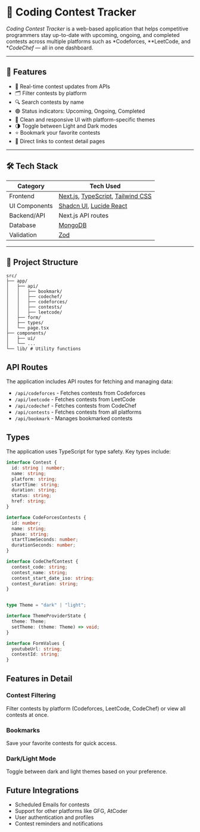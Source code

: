 # 🚀 Coding Contest Tracker

*Coding Contest Tracker* is a web-based application that helps competitive programmers stay up-to-date with upcoming, ongoing, and completed contests across multiple platforms such as *Codeforces, **LeetCode, and **CodeChef* — all in one dashboard.

---

## 📌 Features

- 🔄 Real-time contest updates from APIs
- 🗂 Filter contests by platform
- 🔍 Search contests by name
- 🟢 Status indicators: Upcoming, Ongoing, Completed
- 🎨 Clean and responsive UI with platform-specific themes
- 🌗 Toggle between Light and Dark modes
- ⭐ Bookmark your favorite contests
- 🔗 Direct links to contest detail pages

---

## 🛠 Tech Stack

| Category       | Tech Used                       |
|----------------|----------------------------------|
| Frontend       | [Next.js](https://nextjs.org/), [TypeScript](https://www.typescriptlang.org/), [Tailwind CSS](https://tailwindcss.com/) |
| UI Components  | [Shadcn UI](https://ui.shadcn.com/), [Lucide React](https://lucide.dev/) |
| Backend/API    | Next.js API routes              |
| Database       | [MongoDB](https://www.mongodb.com/) |
| Validation     | [Zod](https://zod.dev/)         |

---

## 📁 Project Structure

```
src/
├── app/
│   ├── api/
│   │   ├── bookmark/
│   │   ├── codechef/
│   │   ├── codeforces/
│   │   ├── contests/
│   │   ├── leetcode/
│   ├── form/
│   ├── types/
│   └── page.tsx
├── components/
│   ├── ui/
│   └── ...
└── lib/ # Utility functions
```

## API Routes

The application includes API routes for fetching and managing data:

- `/api/codeforces` - Fetches contests from Codeforces
- `/api/leetcode` - Fetches contests from LeetCode
- `/api/codechef` - Fetches contests from CodeChef
- `/api/contests` - Fetches contests from all platforms
- `/api/bookmark` - Manages bookmarked contests

## Types

The application uses TypeScript for type safety. Key types include:

```typescript
interface Contest {
  id: string | number;
  name: string;
  platform: string;
  startTime: string;
  duration: string;
  status: string;
  href: string;
}

interface CodeForcesContests {
  id: number;
  name: string;
  phase: string;
  startTimeSeconds: number;
  durationSeconds: number;
}

interface CodeChefContest {
  contest_code: string;
  contest_name: string;
  contest_start_date_iso: string;
  contest_duration: string;
}


type Theme = "dark" | "light";

interface ThemeProviderState {
  theme: Theme;
  setTheme: (theme: Theme) => void;
}

interface FormValues {
  youtubeUrl: string;
  contestId: string;
}
```

## Features in Detail

### Contest Filtering
Filter contests by platform (Codeforces, LeetCode, CodeChef) or view all contests at once.

### Bookmarks
Save your favorite contests for quick access.

### Dark/Light Mode
Toggle between dark and light themes based on your preference.

## Future Integrations 
- Scheduled Emails for contests
- Support for other platforms like GFG, AtCoder
- User authentication and profiles
- Contest reminders and notifications
